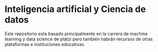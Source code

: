 # Inteligencia artificial y Ciencia de datos
Este repositorio esta basado principalmente en la carrera de machine learning y data science de platzi pero también habrán recursos de otras plataformas e instituciones educativas.
